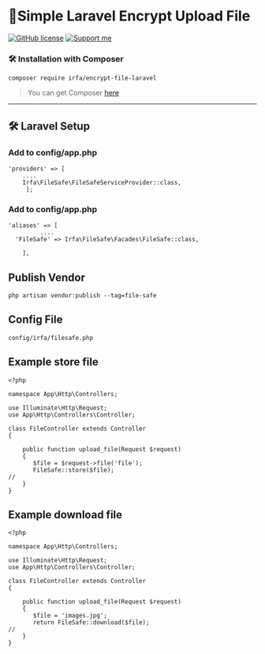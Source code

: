 
# 🚀Simple Laravel Encrypt Upload File
[![GitHub license](https://img.shields.io/github/license/irfaardy/encrypt-file-laravel?style=flat-square)](https://github.com/irfaardy/encrypt-file-laravel/blob/master/LICENSE) [![Support me](https://img.shields.io/badge/Support-Buy%20me%20a%20coffee-yellow.svg?style=flat-square)](https://www.buymeacoffee.com/OBaAofN)
<h3>🛠️ Installation with Composer </h3>

    composer require irfa/encrypt-file-laravel

>You can get Composer [ here]( https://getcomposer.org/download/)

***


<h2>🛠️ Laravel Setup </h2>

<h3>Add to config/app.php</h3>

    'providers' => [
        ....
        Irfa\FileSafe\FileSafeServiceProvider::class,
         ];



<h3>Add to config/app.php</h3>

    'aliases' => [
             ....
      'FileSafe' => Irfa\FileSafe\Facades\FileSafe::class,
    
        ],

  <h2>Publish Vendor</h2>


    php artisan vendor:publish --tag=file-safe

<h2>Config File</h2>

    config/irfa/filesafe.php

<h2>Example store file</h2>


    <?php
    
    namespace App\Http\Controllers;
    
    use Illuminate\Http\Request;
    use App\Http\Controllers\Controller;
    
    class FileController extends Controller
    {
       
        public function upload_file(Request $request)
        {
           $file = $request->file('file');
           FileSafe::store($file);
    //
        }
    }

<h2>Example download file</h2>


    <?php
    
    namespace App\Http\Controllers;
    
    use Illuminate\Http\Request;
    use App\Http\Controllers\Controller;
    
    class FileController extends Controller
    {
       
        public function upload_file(Request $request)
        {
           $file = 'images.jpg';
           return FileSafe::download($file);
    //
        }
    }

